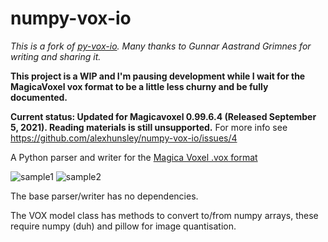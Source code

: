 numpy-vox-io
============

*This is a fork of [py-vox-io](https://github.com/gromgull/py-vox-io). Many thanks to Gunnar Aastrand Grimnes for writing and sharing it.*

**This project is a WIP and I'm pausing development while I wait for the MagicaVoxel vox format to be a little less churny and be fully documented.**

**Current status: Updated for Magicavoxel 0.99.6.4 (Released September 5, 2021). Reading materials is still unsupported.**
For more info see https://github.com/alexhunsley/numpy-vox-io/issues/4


A Python parser and writer for the [Magica Voxel .vox
format](https://github.com/ephtracy/voxel-model/blob/master/MagicaVoxel-file-format-vox.txt)

![sample1](https://raw.githubusercontent.com/gromgull/py-vox-io/master/samples/1.png)
![sample2](https://raw.githubusercontent.com/gromgull/py-vox-io/master/samples/2.png)


The base parser/writer has no dependencies.

The VOX model class has methods to convert to/from numpy arrays, these
require numpy (duh) and pillow for image quantisation.
